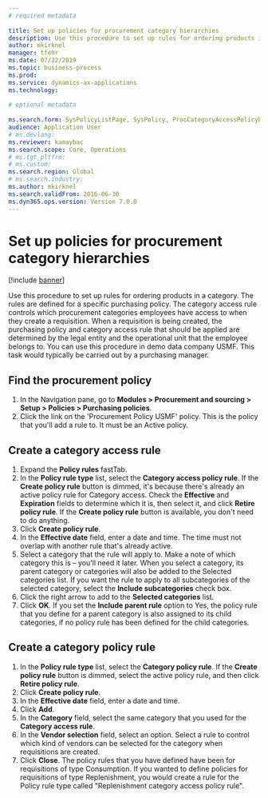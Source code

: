 ```yaml
--- 
# required metadata 
 
title: Set up policies for procurement category hierarchies
description: Use this procedure to set up rules for ordering products in a category. 
author: mkirknel
manager: tfehr 
ms.date: 07/22/2019
ms.topic: business-process 
ms.prod:  
ms.service: dynamics-ax-applications 
ms.technology:  
 
# optional metadata 
 
ms.search.form: SysPolicyListPage, SysPolicy, ProcCategoryAccessPolicyRule, ProcCategoryPolicyRule, EcoResCategorySingleLookup   
audience: Application User 
# ms.devlang:  
ms.reviewer: kamaybac
ms.search.scope: Core, Operations 
# ms.tgt_pltfrm:  
# ms.custom:  
ms.search.region: Global
# ms.search.industry: 
ms.author: mkirknel
ms.search.validFrom: 2016-06-30 
ms.dyn365.ops.version: Version 7.0.0 
---
```

# Set up policies for procurement category hierarchies

[!include [banner](../../includes/banner.md)]

Use this procedure to set up rules for ordering products in a category. The rules are defined for a specific purchasing policy. The category access rule controls which procurement categories employees have access to when they create a requisition. When a requisition is being created, the purchasing policy and category access rule that should be applied are determined by the legal entity and the operational unit that the employee belongs to. You can use this procedure in demo data company USMF. This task would typically be carried out by a purchasing manager.


## Find the procurement policy
1. In the Navigation pane, go to **Modules > Procurement and sourcing > Setup > Policies > Purchasing policies**.
2. Click the link on the 'Procurement Policy USMF' policy. This is the policy that you'll add a rule to. It must be an Active policy.  

## Create a category access rule
1. Expand the **Policy rules** fastTab.
2. In the **Policy rule type** list, select the **Category access policy rule**. If the **Create policy rule** button is dimmed, it's because there's already an active policy rule for Category access. Check the **Effective** and **Expiration** fields to determine which it is, then select it, and click **Retire policy rule**. If the **Create policy rule** button is available, you don't need to do anything.  
3. Click **Create policy rule**.
4. In the **Effective date** field, enter a date and time. The time must not overlap with another rule that's already active.  
5. Select a category that the rule will apply to. Make a note of which category this is – you'll need it later. When you select a category, its parent category or categories will also be added to the Selected categories list. If you want the rule to apply to all subcategories of the selected category, select the **Include subcategories** check box.
6. Click the right arrow to add to the **Selected categories** list.  
4. Click **OK**. If you set the **Include parent rule** option to Yes, the policy rule that you define for a parent category is also assigned to its child categories, if no policy rule has been defined for the child categories.

## Create a category policy rule
1. In the **Policy rule type** list, select the **Category policy rule**. If the **Create policy rule** button is dimmed, select the active policy rule, and then click **Retire policy rule**.  
2. Click **Create policy rule**.
3. In the **Effective date** field, enter a date and time.
4. Click **Add**.
5. In the **Category** field, select the same category that you used for the **Category access rule**.
6. In the **Vendor selection** field, select an option. Select a rule to control which kind of vendors can be selected for the category when requisitions are created.  
7. Click **Close**. The policy rules that you have defined have been for requisitions of type Consumption. If you wanted to define policies for requisitions of type Replenishment, you would create a rule for the Policy rule type called "Replenishment category access policy rule".  

